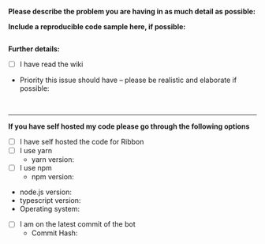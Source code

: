 <!--
If you need help with discord.js installation or usage, please first read the wiki thoroughly and then go to the support Discord server instead:
  https://favna.xyz/redirect/server
  
This issue tracker is only for bug reports and enhancement suggestions. You won't receive any basic help here.
-->

**Please describe the problem you are having in as much detail as possible:**

**Include a reproducible code sample here, if possible:**
```ts

```


**Further details:**

- [ ] I have read the wiki

- Priority this issue should have – please be realistic and elaborate if possible:

&nbsp;

---

**If you have self hosted my code please go through the following options**

- [ ] I have self hosted the code for Ribbon
- [ ] I use yarn
  - yarn version:
- [ ] I use npm
  - npm version:
- node.js version:
- typescript version:
- Operating system:
- [ ] I am on the latest commit of the bot
  - Commit Hash:




